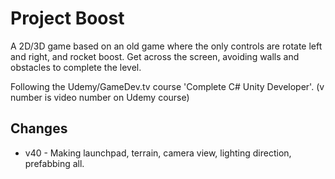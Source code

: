 # Project Boost

A 2D/3D game based on an old game where the only controls are rotate left and right, and rocket boost. Get across the screen, avoiding walls and obstacles to complete the level.

Following the Udemy/GameDev.tv course 'Complete C# Unity Developer'. (v number is video number on Udemy course)

## Changes
* v40 - Making launchpad, terrain, camera view, lighting direction, prefabbing all.